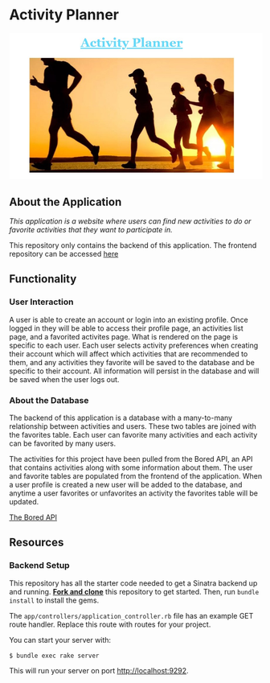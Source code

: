# Activity Planner

![image](image/login-page.jpg)

## About the Application

*This application is a website where users can find new activities to do or favorite activities that they want to participate in.*

This repository only contains the backend of this application. The frontend repository can be accessed [here](https://github.com/AndrewLeRoux/phase-3-project-frontend)


## Functionality

### User Interaction

A user is able to create an account or login into an existing profile. Once logged in they will be able to access their profile page, an activities list page, and a favorited activites page. What is rendered on the page is specific to each user. Each user selects activity preferences when creating their account which will affect which activities that are recommended to them, and any activities they favorite will be saved to the database and be specific to their account. All information will persist in the database and will be saved when the user logs out. 

### About the Database

The backend of this application is a database with a many-to-many relationship between activities and users. These two tables are joined with the favorites table. Each user can favorite many activities and each activity can be favorited by many users. 

The activities for this project have been pulled from the Bored API, an API that contains activities along with some information about them. The user and favorite tables are populated from the frontend of the application. When a user profile is created a new user will be added to the database, and anytime a user favorites or unfavorites an activity the favorites table will be updated.

[The Bored API](https://www.boredapi.com/)

## Resources


### Backend Setup

This repository has all the starter code needed to get a Sinatra backend up and
running. [**Fork and clone**][fork link] this repository to get started. Then, run
`bundle install` to install the gems.

[fork link]: https://github.com/learn-co-curriculum/phase-3-sinatra-react-project/fork

The `app/controllers/application_controller.rb` file has an example GET route
handler. Replace this route with routes for your project.

You can start your server with:

```console
$ bundle exec rake server
```

This will run your server on port
[http://localhost:9292](http://localhost:9292).

